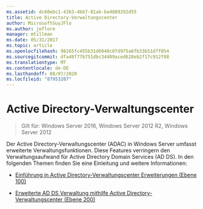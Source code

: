 ```yaml
---
ms.assetid: dc60ebc1-4363-4bb7-81ab-be4889292d55
title: Active Directory-Verwaltungscenter
author: MicrosoftGuyJFlo
ms.author: joflore
manager: mtillman
ms.date: 05/31/2017
ms.topic: article
ms.openlocfilehash: 98265fc455b31d6940c07d975a6fb33b51d7f054
ms.sourcegitcommit: dfa48f77b751dbc34409aced628eb2f17c912f08
ms.translationtype: MT
ms.contentlocale: de-DE
ms.lasthandoff: 08/07/2020
ms.locfileid: "87953207"
---
```

# <a name="active-directory-administrative-center"></a>Active Directory-Verwaltungscenter

>Gilt für: Windows Server 2016, Windows Server 2012 R2, Windows Server 2012

Der Active Directory-Verwaltungscenter (ADAC) in Windows Server umfasst erweiterte Verwaltungsfunktionen. Diese Features verringern den Verwaltungsaufwand für Active Directory Domain Services (AD DS). In den folgenden Themen finden Sie eine Einleitung und weitere Informationen:

-   [Einführung in Active Directory-Verwaltungscenter Erweiterungen &#40;Ebene 100&#41;](../../../ad-ds/get-started/adac/Introduction-to-Active-Directory-Administrative-Center-Enhancements--Level-100-.md)

-   [Erweiterte AD DS Verwaltung mithilfe Active Directory-Verwaltungscenter &#40;Ebene 200&#41;](../../../ad-ds/get-started/adac/Advanced-AD-DS-Management-Using-Active-Directory-Administrative-Center--Level-200-.md)



